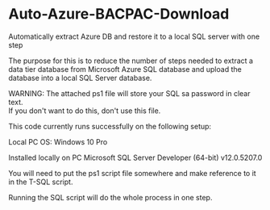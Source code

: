 # Auto-Azure-BACPAC-Download
Automatically extract Azure DB and restore it to a local SQL server with one step

The purpose for this is to reduce the number of steps needed to extract a data tier database from Microsoft Azure SQL database and upload the database into a local SQL Server database.

WARNING: The attached ps1 file will store your SQL sa password in clear text.  
If you don't want to do this, don't use this file.


This code currently runs successfully on the following setup:

Local PC OS:  Windows 10 Pro

Installed locally on PC
Microsoft SQL Server Developer (64-bit) v12.0.5207.0

You will need to put the ps1 script file somewhere and make reference to it in the T-SQL script.

Running the SQL script will do the whole process in one step.
